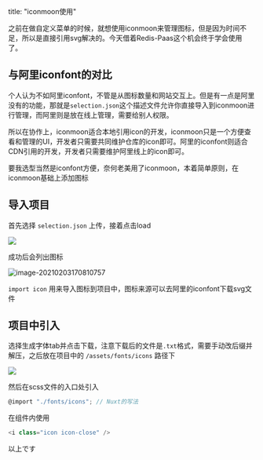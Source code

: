 title: "iconmoon使用"

之前在做自定义菜单的时候，就想使用iconmoon来管理图标，但是因为时间不足，所以是直接引用svg解决的。今天借着Redis-Paas这个机会终于学会使用了。

## 与阿里iconfont的对比

个人认为不如阿里iconfont，不管是从图标数量和网站交互上。但是有一点是阿里没有的功能，那就是`selection.json`这个描述文件允许你直接导入到iconmoon进行管理，而阿里则是放在线上管理，需要给别人权限。

所以在协作上，iconmoon适合本地引用icon的开发，iconmoon只是一个方便查看和管理的UI，开发者只需要共同维护仓库的icon即可。阿里的iconfont则适合CDN引用的开发，开发者只需要维护阿里线上的icon即可。

要我选型当然是iconfont方便，奈何老美用了iconmoon，本着简单原则，在iconmoon基础上添加图标

## 导入项目

首先选择 `selection.json` 上传，接着点击load

![](https://tva1.sinaimg.cn/large/008eGmZEgy1gnaghbwskvj31hb0sq769.jpg)


成功后会列出图标

![image-20210203170810757](https://tva1.sinaimg.cn/large/008eGmZEgy1gnagjfyn2tj31ha0sptay.jpg)

`import icon` 用来导入图标到项目中，图标来源可以去阿里的iconfont下载svg文件


## 项目中引入

选择生成字体tab并点击下载，注意下载后的文件是`.txt`格式，需要手动改后缀并解压，之后放在项目中的 `/assets/fonts/icons` 路径下

![](https://tva1.sinaimg.cn/large/008eGmZEgy1gnah098txij31hb0spwi0.jpg)

然后在scss文件的入口处引入

```js
@import "./fonts/icons"; // Nuxt的写法
```

在组件内使用

```js
<i class="icon icon-close" />
```



以上です

